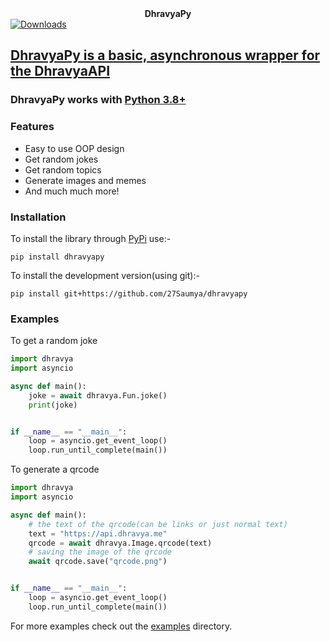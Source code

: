 <div align="center"><b>DhravyaPy</b></div
 
<div align="left">
<a href="https://pypi.org/project/dhravyapy">
    <img alt="Downloads" src="https://img.shields.io/pypi/dw/dhravyapy?color=blue">
</div>

## DhravyaPy is a basic, asynchronous wrapper for the [DhravyaAPI](https://api.dhravya.me)

### DhravyaPy works with [Python 3.8+](https://python.org)

### Features
  * Easy to use OOP design
  * Get random jokes
  * Get random topics
  * Generate images and memes
  * And much much more!

### Installation
To install the library through [PyPi](https://pypi.org) use:-
```
pip install dhravyapy
```

To install the development version(using git):-
```
pip install git+https://github.com/27Saumya/dhravyapy
```

### Examples
To get a random joke
```py
import dhravya
import asyncio

async def main():
    joke = await dhravya.Fun.joke()
    print(joke)


if __name__ == "__main__":
    loop = asyncio.get_event_loop()
    loop.run_until_complete(main())
```

To generate a qrcode
```py
import dhravya
import asyncio

async def main():
    # the text of the qrcode(can be links or just normal text)
    text = "https://api.dhravya.me" 
    qrcode = await dhravya.Image.qrcode(text)
    # saving the image of the qrcode
    await qrcode.save("qrcode.png")


if __name__ == "__main__":
    loop = asyncio.get_event_loop()
    loop.run_until_complete(main())
```

For more examples check out the [examples](https://github.com/27Saumya/dhravyapy/examples) directory.
